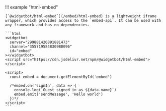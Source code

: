 !!! example "html-embed"

    [`@widgetbot/html-embed`](/embed/html-embed) is a lightweight iframe wrapper, which provides access to the `embed-api`. It can be used with any framework and has no dependencies.

    ```html
    <widgetbot
      server="299881420891881473"
      channel="355719584830980096"
      id="embed"
    ></widgetbot>
    <script src="https://cdn.jsdelivr.net/npm/@widgetbot/html-embed"></script>

    <script>
      const embed = document.getElementById('embed')

      /*embed.on('signIn', data => {
        console.log(`Guest signed in as ${data.name}`)
        embed.emit('sendMessage', 'Hello world')
      })*/
    </script>
    ```
